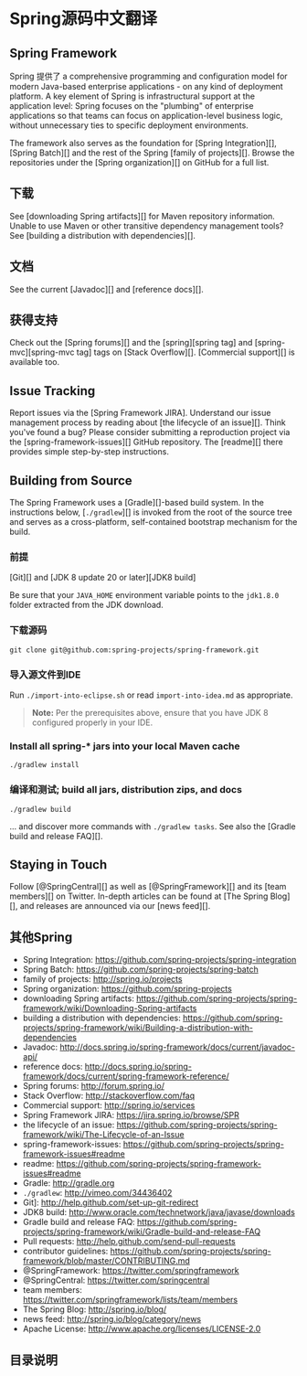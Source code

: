 # Spring源码中文翻译
## Spring Framework
Spring 提供了 a comprehensive programming and configuration
model for modern Java-based enterprise applications - on any kind of deployment
platform. A key element of Spring is infrastructural support at the application
level: Spring focuses on the "plumbing" of enterprise applications so that teams
can focus on application-level business logic, without unnecessary ties to
specific deployment environments.

The framework also serves as the foundation for [Spring Integration][], [Spring
Batch][] and the rest of the Spring [family of projects][]. Browse the repositories
under the [Spring organization][] on GitHub for a full list.

## 下载
See [downloading Spring artifacts][] for Maven repository information. Unable to
use Maven or other transitive dependency management tools? See [building a
distribution with dependencies][].

## 文档
See the current [Javadoc][] and [reference docs][].

## 获得支持
Check out the [Spring forums][] and the [spring][spring tag] and
[spring-mvc][spring-mvc tag] tags on [Stack Overflow][]. [Commercial support][]
is available too.

## Issue Tracking
Report issues via the [Spring Framework JIRA]. Understand our issue management
process by reading about [the lifecycle of an issue][]. Think you've found a
bug? Please consider submitting a reproduction project via the
[spring-framework-issues][] GitHub repository. The [readme][] there provides
simple step-by-step instructions.

## Building from Source
The Spring Framework uses a [Gradle][]-based build system. In the instructions
below, [`./gradlew`][] is invoked from the root of the source tree and serves as
a cross-platform, self-contained bootstrap mechanism for the build.

### 前提

[Git][] and [JDK 8 update 20 or later][JDK8 build]

Be sure that your `JAVA_HOME` environment variable points to the `jdk1.8.0` folder
extracted from the JDK download.

### 下载源码
`git clone git@github.com:spring-projects/spring-framework.git`

### 导入源文件到IDE
Run `./import-into-eclipse.sh` or read `import-into-idea.md` as appropriate.
> **Note:** Per the prerequisites above, ensure that you have JDK 8 configured properly in your IDE.

### Install all spring-\* jars into your local Maven cache
`./gradlew install`

### 编译和测试; build all jars, distribution zips, and docs
`./gradlew build`

... and discover more commands with `./gradlew tasks`. See also the [Gradle
build and release FAQ][].


## Staying in Touch
Follow [@SpringCentral][] as well as [@SpringFramework][] and its [team members][]
on Twitter. In-depth articles can be found at [The Spring Blog][], and releases
are announced via our [news feed][].

## 其他Spring
* Spring Integration: https://github.com/spring-projects/spring-integration
* Spring Batch: https://github.com/spring-projects/spring-batch
* family of projects: http://spring.io/projects
* Spring organization: https://github.com/spring-projects
* downloading Spring artifacts: https://github.com/spring-projects/spring-framework/wiki/Downloading-Spring-artifacts
 * building a distribution with dependencies: https://github.com/spring-projects/spring-framework/wiki/Building-a-distribution-with-dependencies
* Javadoc: http://docs.spring.io/spring-framework/docs/current/javadoc-api/
* reference docs: http://docs.spring.io/spring-framework/docs/current/spring-framework-reference/
* Spring forums: http://forum.spring.io/
* Stack Overflow: http://stackoverflow.com/faq
* Commercial support: http://spring.io/services
* Spring Framework JIRA: https://jira.spring.io/browse/SPR
* the lifecycle of an issue: https://github.com/spring-projects/spring-framework/wiki/The-Lifecycle-of-an-Issue
* spring-framework-issues: https://github.com/spring-projects/spring-framework-issues#readme
* readme: https://github.com/spring-projects/spring-framework-issues#readme
* Gradle: http://gradle.org
* `./gradlew`: http://vimeo.com/34436402
* Git]: http://help.github.com/set-up-git-redirect
* JDK8 build: http://www.oracle.com/technetwork/java/javase/downloads
* Gradle build and release FAQ: https://github.com/spring-projects/spring-framework/wiki/Gradle-build-and-release-FAQ
* Pull requests: http://help.github.com/send-pull-requests
* contributor guidelines: https://github.com/spring-projects/spring-framework/blob/master/CONTRIBUTING.md
* @SpringFramework: https://twitter.com/springframework
* @SpringCentral: https://twitter.com/springcentral
* team members: https://twitter.com/springframework/lists/team/members
* The Spring Blog: http://spring.io/blog/
* news feed: http://spring.io/blog/category/news
* Apache License: http://www.apache.org/licenses/LICENSE-2.0

## 目录说明
